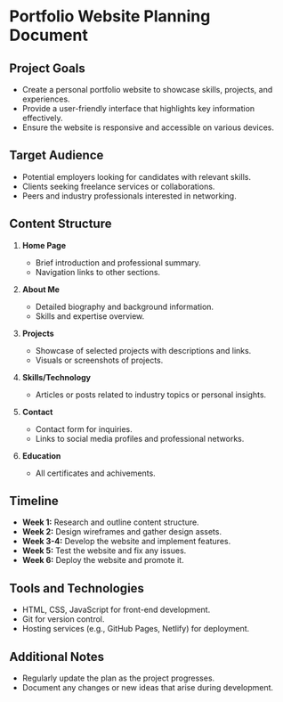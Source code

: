 # Portfolio Website Planning Document

## Project Goals
- Create a personal portfolio website to showcase skills, projects, and experiences.
- Provide a user-friendly interface that highlights key information effectively.
- Ensure the website is responsive and accessible on various devices.

## Target Audience
- Potential employers looking for candidates with relevant skills.
- Clients seeking freelance services or collaborations.
- Peers and industry professionals interested in networking.

## Content Structure
1. **Home Page**
   - Brief introduction and professional summary.
   - Navigation links to other sections.

2. **About Me**
   - Detailed biography and background information.
   - Skills and expertise overview.

3. **Projects**
   - Showcase of selected projects with descriptions and links.
   - Visuals or screenshots of projects.

4. **Skills/Technology**
   - Articles or posts related to industry topics or personal insights.

5. **Contact**
   - Contact form for inquiries.
   - Links to social media profiles and professional networks.

6. **Education**
   - All certificates and achivements.

## Timeline
- **Week 1:** Research and outline content structure.
- **Week 2:** Design wireframes and gather design assets.
- **Week 3-4:** Develop the website and implement features.
- **Week 5:** Test the website and fix any issues.
- **Week 6:** Deploy the website and promote it.

## Tools and Technologies
- HTML, CSS, JavaScript for front-end development.
- Git for version control.
- Hosting services (e.g., GitHub Pages, Netlify) for deployment.

## Additional Notes
- Regularly update the plan as the project progresses.
- Document any changes or new ideas that arise during development.